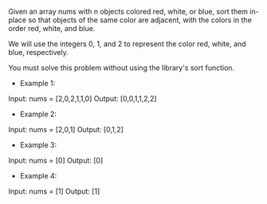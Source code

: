 Given an array nums with n objects colored red, white, or blue, sort them in-place so that objects of the same color are adjacent, with the colors in the order red, white, and blue.

We will use the integers 0, 1, and 2 to represent the color red, white, and blue, respectively.

You must solve this problem without using the library's sort function.

- Example 1:

Input: nums = [2,0,2,1,1,0]
Output: [0,0,1,1,2,2]
- Example 2:

Input: nums = [2,0,1]
Output: [0,1,2]
- Example 3:

Input: nums = [0]
Output: [0]
- Example 4:

Input: nums = [1]
Output: [1]
